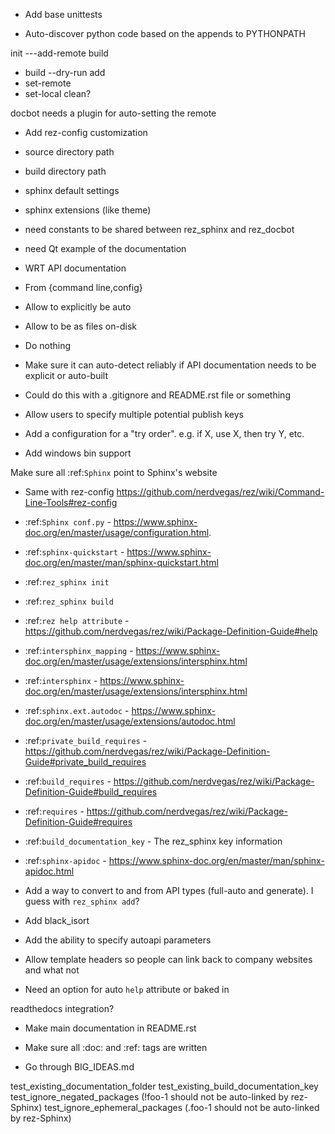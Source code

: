 - Add base unittests


- Auto-discover python code based on the appends to PYTHONPATH

init
 ---add-remote
build
 - build --dry-run
add
 - set-remote
 - set-local
clean?

docbot needs a plugin for auto-setting the remote

- Add rez-config customization
 - source directory path
 - build directory path
 - sphinx default settings
 - sphinx extensions (like theme)

- need constants to be shared between rez_sphinx and rez_docbot
- need Qt example of the documentation
- WRT API documentation
 - From {command line,config}
  - Allow to explicitly be auto
  - Allow to be as files on-disk
  - Do nothing
 - Make sure it can auto-detect reliably if API documentation needs to be explicit or auto-built
  - Could do this with a .gitignore and README.rst file or something


- Allow users to specify multiple potential publish keys
 - Add a configuration for a "try order". e.g. if X, use X, then try Y, etc.

- Add windows bin support

Make sure all :ref:`Sphinx` point to Sphinx's website
 - Same with rez-config https://github.com/nerdvegas/rez/wiki/Command-Line-Tools#rez-config
 - :ref:`Sphinx conf.py` - https://www.sphinx-doc.org/en/master/usage/configuration.html.
 - :ref:`sphinx-quickstart` - https://www.sphinx-doc.org/en/master/man/sphinx-quickstart.html
 - :ref:`rez_sphinx init`
 - :ref:`rez_sphinx build`
 - :ref:`rez help attribute` - https://github.com/nerdvegas/rez/wiki/Package-Definition-Guide#help
 - :ref:`intersphinx_mapping` - https://www.sphinx-doc.org/en/master/usage/extensions/intersphinx.html
 - :ref:`intersphinx` - https://www.sphinx-doc.org/en/master/usage/extensions/intersphinx.html
 - :ref:`sphinx.ext.autodoc` - https://www.sphinx-doc.org/en/master/usage/extensions/autodoc.html
 - :ref:`private_build_requires` - https://github.com/nerdvegas/rez/wiki/Package-Definition-Guide#private_build_requires
 - :ref:`build_requires` - https://github.com/nerdvegas/rez/wiki/Package-Definition-Guide#build_requires
 - :ref:`requires` - https://github.com/nerdvegas/rez/wiki/Package-Definition-Guide#requires
 - :ref:`build_documentation_key` - The rez_sphinx key information
 - :ref:`sphinx-apidoc` - https://www.sphinx-doc.org/en/master/man/sphinx-apidoc.html
- Add a way to convert to and from API types (full-auto and generate). I guess with ``rez_sphinx add``?

- Add black_isort

- Add the ability to specify autoapi parameters

- Allow template headers so people can link back to company websites and what not
- Need an option for auto ``help`` attribute or baked in

readthedocs integration?

- Make main documentation in README.rst

- Make sure all :doc: and :ref: tags are written

- Go through BIG_IDEAS.md


test_existing_documentation_folder
test_existing_build_documentation_key
test_ignore_negated_packages (!foo-1 should not be auto-linked by rez-Sphinx)
test_ignore_ephemeral_packages (.foo-1 should not be auto-linked by rez-Sphinx)
